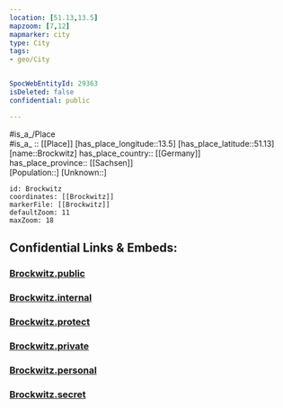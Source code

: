 ```yaml
---
location: [51.13,13.5] 
mapzoom: [7,12] 
mapmarker: city 
type: City
tags:
- geo/City


SpocWebEntityId: 29363
isDeleted: false
confidential: public

---
```

#is_a_/Place  
#is_a_ :: [[Place]] 
[has_place_longitude::13.5] 
[has_place_latitude::51.13] 
[name::Brockwitz] 
has_place_country:: [[Germany]]  
has_place_province:: [[Sachsen]]  
[Population::] 
[Unknown::] 


```leaflet
id: Brockwitz
coordinates: [[Brockwitz]] 
markerFile: [[Brockwitz]] 
defaultZoom: 11 
maxZoom: 18
```


## Confidential Links & Embeds: 

### [Brockwitz.public](/_public/\Earth\Continent\Europe\Europe~Central\Germany\Germany~East\Sachsen\counties~Sachsen\Meißen\cities~Meißen\Klipphausen\CityBrockwitz.public.md) 

### [Brockwitz.internal](/_internal/\Earth\Continent\Europe\Europe~Central\Germany\Germany~East\Sachsen\counties~Sachsen\Meißen\cities~Meißen\Klipphausen\CityBrockwitz.internal.md) 

### [Brockwitz.protect](/_protect/\Earth\Continent\Europe\Europe~Central\Germany\Germany~East\Sachsen\counties~Sachsen\Meißen\cities~Meißen\Klipphausen\CityBrockwitz.protect.md) 

### [Brockwitz.private](/_private/\Earth\Continent\Europe\Europe~Central\Germany\Germany~East\Sachsen\counties~Sachsen\Meißen\cities~Meißen\Klipphausen\CityBrockwitz.private.md) 

### [Brockwitz.personal](/_personal/\Earth\Continent\Europe\Europe~Central\Germany\Germany~East\Sachsen\counties~Sachsen\Meißen\cities~Meißen\Klipphausen\CityBrockwitz.personal.md) 

### [Brockwitz.secret](/_secret/\Earth\Continent\Europe\Europe~Central\Germany\Germany~East\Sachsen\counties~Sachsen\Meißen\cities~Meißen\Klipphausen\CityBrockwitz.secret.md)

